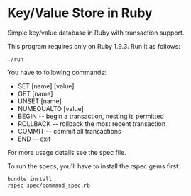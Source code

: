 Key/Value Store in Ruby
=======================

Simple key/value database in Ruby with transaction support.

This program requires only on Ruby 1.9.3. Run it as follows:

    ./run

You have to following commands:

* SET [name] [value]
* GET [name]
* UNSET [name]
* NUMEQUALTO [value]
* BEGIN -- begin a transaction, nesting is permitted
* ROLLBACK -- rollback the most recent transaction
* COMMIT -- commit all transactions
* END -- exit

For more usage details see the spec file.

To run the specs, you'll have to install the rspec gems first:

    bundle install
    rspec spec/command_spec.rb

